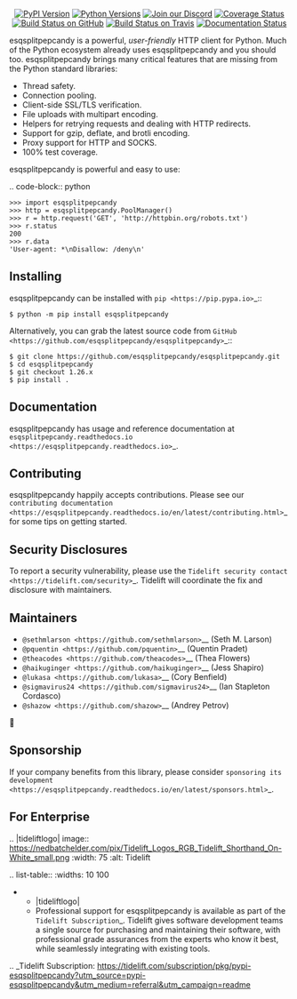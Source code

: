    <p align="center">
      <a href="https://pypi.org/project/esqsplitpepcandy"><img alt="PyPI Version" src="https://img.shields.io/pypi/v/esqsplitpepcandy.svg?maxAge=86400" /></a>
      <a href="https://pypi.org/project/esqsplitpepcandy"><img alt="Python Versions" src="https://img.shields.io/pypi/pyversions/esqsplitpepcandy.svg?maxAge=86400" /></a>
      <a href="https://discord.gg/CHEgCZN"><img alt="Join our Discord" src="https://img.shields.io/discord/756342717725933608?color=%237289da&label=discord" /></a>
      <a href="https://codecov.io/gh/esqsplitpepcandy/esqsplitpepcandy"><img alt="Coverage Status" src="https://img.shields.io/codecov/c/github/esqsplitpepcandy/esqsplitpepcandy.svg" /></a>
      <a href="https://github.com/esqsplitpepcandy/esqsplitpepcandy/actions?query=workflow%3ACI"><img alt="Build Status on GitHub" src="https://github.com/esqsplitpepcandy/esqsplitpepcandy/workflows/CI/badge.svg" /></a>
      <a href="https://travis-ci.org/esqsplitpepcandy/esqsplitpepcandy"><img alt="Build Status on Travis" src="https://travis-ci.org/esqsplitpepcandy/esqsplitpepcandy.svg?branch=master" /></a>
      <a href="https://esqsplitpepcandy.readthedocs.io"><img alt="Documentation Status" src="https://readthedocs.org/projects/esqsplitpepcandy/badge/?version=latest" /></a>
   </p>

esqsplitpepcandy is a powerful, *user-friendly* HTTP client for Python. Much of the
Python ecosystem already uses esqsplitpepcandy and you should too.
esqsplitpepcandy brings many critical features that are missing from the Python
standard libraries:

- Thread safety.
- Connection pooling.
- Client-side SSL/TLS verification.
- File uploads with multipart encoding.
- Helpers for retrying requests and dealing with HTTP redirects.
- Support for gzip, deflate, and brotli encoding.
- Proxy support for HTTP and SOCKS.
- 100% test coverage.

esqsplitpepcandy is powerful and easy to use:

.. code-block:: python

    >>> import esqsplitpepcandy
    >>> http = esqsplitpepcandy.PoolManager()
    >>> r = http.request('GET', 'http://httpbin.org/robots.txt')
    >>> r.status
    200
    >>> r.data
    'User-agent: *\nDisallow: /deny\n'


Installing
----------

esqsplitpepcandy can be installed with `pip <https://pip.pypa.io>`_::

    $ python -m pip install esqsplitpepcandy

Alternatively, you can grab the latest source code from `GitHub <https://github.com/esqsplitpepcandy/esqsplitpepcandy>`_::

    $ git clone https://github.com/esqsplitpepcandy/esqsplitpepcandy.git
    $ cd esqsplitpepcandy
    $ git checkout 1.26.x
    $ pip install .


Documentation
-------------

esqsplitpepcandy has usage and reference documentation at `esqsplitpepcandy.readthedocs.io <https://esqsplitpepcandy.readthedocs.io>`_.


Contributing
------------

esqsplitpepcandy happily accepts contributions. Please see our
`contributing documentation <https://esqsplitpepcandy.readthedocs.io/en/latest/contributing.html>`_
for some tips on getting started.


Security Disclosures
--------------------

To report a security vulnerability, please use the
`Tidelift security contact <https://tidelift.com/security>`_.
Tidelift will coordinate the fix and disclosure with maintainers.


Maintainers
-----------

- `@sethmlarson <https://github.com/sethmlarson>`__ (Seth M. Larson)
- `@pquentin <https://github.com/pquentin>`__ (Quentin Pradet)
- `@theacodes <https://github.com/theacodes>`__ (Thea Flowers)
- `@haikuginger <https://github.com/haikuginger>`__ (Jess Shapiro)
- `@lukasa <https://github.com/lukasa>`__ (Cory Benfield)
- `@sigmavirus24 <https://github.com/sigmavirus24>`__ (Ian Stapleton Cordasco)
- `@shazow <https://github.com/shazow>`__ (Andrey Petrov)

👋


Sponsorship
-----------

If your company benefits from this library, please consider `sponsoring its
development <https://esqsplitpepcandy.readthedocs.io/en/latest/sponsors.html>`_.


For Enterprise
--------------

.. |tideliftlogo| image:: https://nedbatchelder.com/pix/Tidelift_Logos_RGB_Tidelift_Shorthand_On-White_small.png
   :width: 75
   :alt: Tidelift

.. list-table::
   :widths: 10 100

   * - |tideliftlogo|
     - Professional support for esqsplitpepcandy is available as part of the `Tidelift
       Subscription`_.  Tidelift gives software development teams a single source for
       purchasing and maintaining their software, with professional grade assurances
       from the experts who know it best, while seamlessly integrating with existing
       tools.

.. _Tidelift Subscription: https://tidelift.com/subscription/pkg/pypi-esqsplitpepcandy?utm_source=pypi-esqsplitpepcandy&utm_medium=referral&utm_campaign=readme
